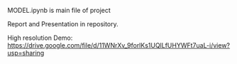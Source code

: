 MODEL.ipynb is main file of project

Report and Presentation in repository.

High resolution Demo:
https://drive.google.com/file/d/11WNrXv_9forlKs1UQlLfUHYWFt7uaL-i/view?usp=sharing
